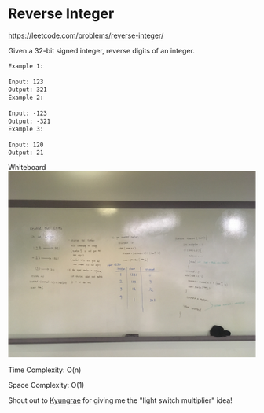 # Reverse Integer 
https://leetcode.com/problems/reverse-integer/

Given a 32-bit signed integer, reverse digits of an integer.

```
Example 1:

Input: 123
Output: 321
Example 2:

Input: -123
Output: -321
Example 3:

Input: 120
Output: 21
```

Whiteboard
![picture](reverseInteger.JPG)

Time Complexity: O(n)

Space Complexity: O(1)

Shout out to [Kyungrae](https://github.com/jeremymaya) for giving me the "light switch multiplier" idea! 